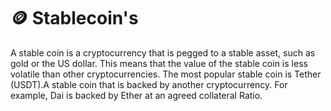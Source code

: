 # 🪙 Stablecoin's

A stable coin is a cryptocurrency that is pegged to a stable asset, such as gold or the US dollar. This means that the value of the stable coin is less volatile than other cryptocurrencies. The most popular stable coin is Tether (USDT).A stable coin that is backed by another cryptocurrency. For example, Dai is backed by Ether at an agreed collateral Ratio.
